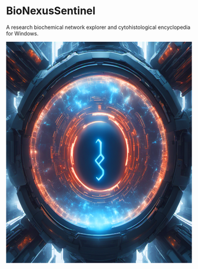 # BioNexusSentinel
A research biochemical network explorer and cytohistological encyclopedia for Windows.
<p align="center">
  <img src="BioNexusSentinel/BioNexusSentinel.png" alt="BioNexus Sentinel Image" width="600" height="600"/>
</p>


